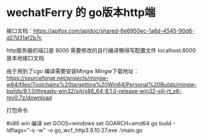 # wechatFerry 的 go版本http端

接口文档：https://apifox.com/apidoc/shared-6e6950ec-1a6d-4545-90d6-d27d31af2b7c

http服务器的端口是 8000 需要修改的自行编译懒得写配置文件
localhost:8000是本地接口文档

由于用到了cgo 编译需要安装Mingw
Mingw下载地址：https://sourceforge.net/projects/mingw-w64/files/Toolchains%20targetting%20Win64/Personal%20Builds/mingw-builds/8.1.0/threads-win32/sjlj/x86_64-8.1.0-release-win32-sjlj-rt_v6-rev0.7z/download

打包命令

#x86 win 编译
set GOOS=windows
set GOARCH=amd64
go build -ldflags="-s -w" -o go_wcf_http3.9.10.27.exe .\main.go
